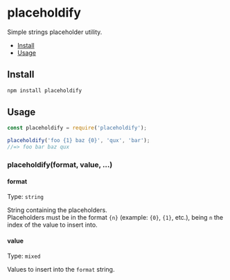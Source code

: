 # placeholdify

Simple strings placeholder utility.

- [Install](#install)
- [Usage](#usage)

## Install

```bash
npm install placeholdify
```

## Usage

```js
const placeholdify = require('placeholdify');

placeholdify('foo {1} baz {0}', 'qux', 'bar');
//=> foo bar baz qux
```

### placeholdify(format, value, ...)

#### format

Type: `string`

String containing the placeholders.<br>
Placeholders must be in the format `{n}` (example: `{0}`, `{1}`, etc.), being `n` the index of the value to insert into.

#### value

Type: `mixed`

Values to insert into the `format` string.

